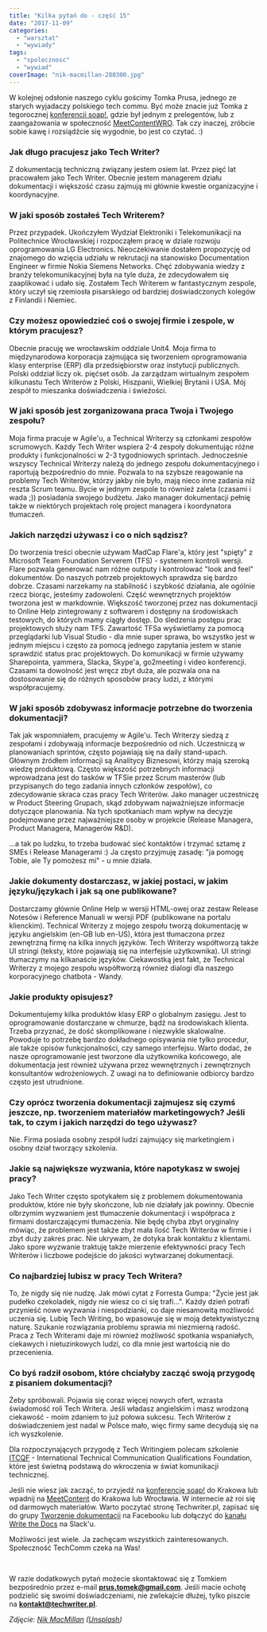 ```yaml
---
title: "Kilka pytań do - część 15"
date: "2017-11-09"
categories: 
  - "warsztat"
  - "wywiady"
tags: 
  - "spolecznosc"
  - "wywiad"
coverImage: "nik-macmillan-280300.jpg"
---
```


W kolejnej odsłonie naszego cyklu gościmy Tomka Prusa, jednego ze starych wyjadaczy polskiego tech commu. Być może znacie już Tomka z tegorocznej [konferencji soap!](http://soapconf.com/), gdzie był jednym z prelegentów, lub z zaangażowania w społeczność [MeetContentWRO](http://meetcontent.org/). Tak czy inaczej, zróbcie sobie kawę i rozsiądźcie się wygodnie, bo jest co czytać. :)

### Jak długo pracujesz jako Tech Writer?

Z dokumentacją techniczną związany jestem osiem lat. Przez pięć lat pracowałem jako Tech Writer. Obecnie jestem managerem działu dokumentacji i większość czasu zajmują mi głównie kwestie organizacyjne i koordynacyjne.

### W jaki sposób zostałeś Tech Writerem?

Przez przypadek. Ukończyłem Wydział Elektroniki i Telekomunikacji na Politechnice Wrocławskiej i rozpocząłem pracę w dziale rozwoju oprogramowania LG Electronics. Nieoczekiwanie dostałem propozycję od znajomego do wzięcia udziału w rekrutacji na stanowisko Documentation Engineer w firmie Nokia Siemens Networks. Chęć zdobywania wiedzy z branży telekomunikacyjnej była na tyle duża, że zdecydowałem się zaaplikować i udało się. Zostałem Tech Writerem w fantastycznym zespole, który uczył się rzemiosła pisarskiego od bardziej doświadczonych kolegów z Finlandii i Niemiec.

### Czy możesz opowiedzieć coś o swojej firmie i zespole, w którym pracujesz?

Obecnie pracuję we wrocławskim oddziale Unit4. Moja firma to międzynarodowa korporacja zajmująca się tworzeniem oprogramowania klasy enterprise (ERP) dla przedsiębiorstw oraz instytucji publicznych. Polski oddział liczy ok. pięćset osób. Ja zarządzam wirtualnym zespołem kilkunastu Tech Writerów z Polski, Hiszpanii, Wielkiej Brytanii i USA. Mój zespół to mieszanka doświadczenia i świeżości.

### W jaki sposób jest zorganizowana praca Twoja i Twojego zespołu?

Moja firma pracuje w Agile'u, a Technical Writerzy są członkami zespołów scrumowych. Każdy Tech Writer wspiera 2-4 zespoły dokumentując różne produkty i funkcjonalności w 2-3 tygodniowych sprintach. Jednocześnie wszyscy Technical Writerzy należą do jednego zespołu dokumentacyjnego i raportują bezpośrednio do mnie. Pozwala to na szybsze reagowanie na problemy Tech Writerów, którzy jakby nie było, mają nieco inne zadania niż reszta Scrum teamu. Bycie w jednym zespole to również zaleta (czasami i wada ;)) posiadania swojego budżetu. Jako manager dokumentacji pełnię także w niektórych projektach rolę project managera i koordynatora tłumaczeń.

### Jakich narzędzi używasz i co o nich sądzisz?

Do tworzenia treści obecnie używam MadCap Flare'a, który jest "spięty" z Microsoft Team Foundation Serverem (TFS) - systemem kontroli wersji. Flare pozwala generować nam różne outputy i kontrolować "look and feel" dokumentów. Do naszych potrzeb projektowych sprawdza się bardzo dobrze. Czasami narzekamy na stabilność i szybkość działania, ale ogólnie rzecz biorąc, jesteśmy zadowoleni. Część wewnętrznych projektów tworzona jest w markdownie. Większość tworzonej przez nas dokumentacji to Online Help zintegrowany z softwarem i dostępny na środowiskach testowych, do których mamy ciągły dostęp. Do śledzenia postępu prac projektowych służy nam TFS. Zawartość TFSa wyświetlamy za pomocą przeglądarki lub Visual Studio - dla mnie super sprawa, bo wszystko jest w jednym miejscu i często za pomocą jednego zapytania jestem w stanie sprawdzić status prac projektowych. Do komunikacji w firmie używamy Sharepointa, yammera, Slacka, Skype'a, go2meeting i video konferencji. Czasami ta dowolność jest wręcz zbyt duża, ale pozwala ona na dostosowanie się do różnych sposobów pracy ludzi, z którymi współpracujemy.

### W jaki sposób zdobywasz informacje potrzebne do tworzenia dokumentacji?

Tak jak wspomniałem, pracujemy w Agile'u. Tech Writerzy siedzą z zespołami i zdobywają informacje bezpośrednio od nich. Uczestniczą w planowaniach sprintów, często pojawiają się na daily stand-upach. Głównym źródłem informacji są Analitycy Biznesowi, którzy mają szeroką wiedzę produktową. Często większość potrzebnych informacji wprowadzana jest do tasków w TFSie przez Scrum masterów (lub przypisanych do tego zadania innych członków zespołów), co zdecydowanie skraca czas pracy Tech Writerów. Jako manager uczestniczę w Product Steering Grupach, skąd zdobywam najważniejsze informacje dotyczące planowania. Na tych spotkaniach mam wpływ na decyzje podejmowane przez najważniejsze osoby w projekcie (Release Managera, Product Managera, Managerów R&D).

...a tak po ludzku, to trzeba budować sieć kontaktów i trzymać sztamę z SMEs i Release Managerami :) Ja często przyjmuję zasadę: "ja pomogę Tobie, ale Ty pomożesz mi" - u mnie działa.

### Jakie dokumenty dostarczasz, w jakiej postaci, w jakim języku/językach i jak są one publikowane?

Dostarczamy głównie Online Help w wersji HTML-owej oraz zestaw Release Notesów i Reference Manuali w wersji PDF (publikowane na portalu klienckim). Technical Writerzy z mojego zespołu tworzą dokumentację w języku angielskim (en-GB lub en-US), która jest tłumaczona przez zewnętrzną firmę na kilka innych języków. Tech Writerzy współtworzą także UI stringi (teksty, które pojawiają się na interfejsie użytkownika). UI stringi tłumaczymy na kilkanaście języków. Ciekawostką jest fakt, że Technical Writerzy z mojego zespołu współtworzą również dialogi dla naszego korporacyjnego chatbota - Wandy.

### Jakie produkty opisujesz?

Dokumentujemy kilka produktów klasy ERP o globalnym zasięgu. Jest to oprogramowanie dostarczane w chmurze, bądź na środowiskach klienta. Trzeba przyznać, że dość skomplikowane i niezwykle skalowalne. Powoduje to potrzebę bardzo dokładnego opisywania nie tylko procedur, ale także opisów funkcjonalności, czy samego interfejsu. Warto dodać, że nasze oprogramowanie jest tworzone dla użytkownika końcowego, ale dokumentacja jest również używana przez wewnętrznych i zewnętrznych konsultantów wdrożeniowych. Z uwagi na to definiowanie odbiorcy bardzo często jest utrudnione.

### Czy oprócz tworzenia dokumentacji zajmujesz się czymś jeszcze, np. tworzeniem materiałów marketingowych? Jeśli tak, to czym i jakich narzędzi do tego używasz?

Nie. Firma posiada osobny zespół ludzi zajmujący się marketingiem i osobny dział tworzący szkolenia.

### Jakie są największe wyzwania, które napotykasz w swojej pracy?

Jako Tech Writer często spotykałem się z problemem dokumentowania produktów, które nie były skończone, lub nie działały jak powinny. Obecnie olbrzymim wyzwaniem jest tłumaczenie dokumentacji i współpraca z firmami dostarczającymi tłumaczenia. Nie będę chyba zbyt oryginalny mówiąc, że problemem jest także zbyt mała ilość Tech Writerów w firmie i zbyt duży zakres prac. Nie ukrywam, że dotyka brak kontaktu z klientami. Jako spore wyzwanie traktuję także mierzenie efektywności pracy Tech Writerów i liczbowe podejście do jakości wytwarzanej dokumentacji.

### Co najbardziej lubisz w pracy Tech Writera?

To, że nigdy się nie nudzę. Jak mówi cytat z Forresta Gumpa: "Życie jest jak pudełko czekoladek, nigdy nie wiesz co ci się trafi...". Każdy dzień potrafi przynieść nowe wyzwania i niespodzianki, co daje niesamowitą możliwość uczenia się. Lubię Tech Writing, bo wpasowuje się w moją detektywistyczną naturę. Szukanie rozwiązania problemu sprawia mi niezmierną radość. Praca z Tech Writerami daje mi również możliwość spotkania wspaniałych, ciekawych i nietuzinkowych ludzi, co dla mnie jest wartością nie do przecenienia.

### Co byś radził osobom, które chciałyby zacząć swoją przygodę z pisaniem dokumentacji?

Żeby spróbowali. Pojawia się coraz więcej nowych ofert, wzrasta świadomość roli Tech Writera. Jeśli władasz angielskim i masz wrodzoną ciekawość - moim zdaniem to już połowa sukcesu. Tech Writerów z doświadczeniem jest nadal w Polsce mało, więc firmy same decydują się na ich wyszkolenie.

Dla rozpoczynających przygodę z Tech Writingiem polecam szkolenie [ITCQF](http://itcqf.org/) - International Technical Communication Qualifications Foundation, które jest świetną podstawą do wkroczenia w świat komunikacji technicznej.

Jeśli nie wiesz jak zacząć, to przyjedź na [konferencję soap!](http://soapconf.com/) do Krakowa lub wpadnij na [MeetContent](http://meetcontent.org/) do Krakowa lub Wrocławia. W internecie aż roi się od darmowych materiałów. Warto poczytać stronę Techwriter.pl, zapisać się do grupy [Tworzenie dokumentacji](https://web.facebook.com/groups/342747819400007/) na Facebooku lub dołączyć do [kanału Write the Docs](http://slack.writethedocs.org/) na Slack'u.

Możliwości jest wiele. Ja zachęcam wszystkich zainteresowanych. Społeczność TechComm czeka na Was!

 

W razie dodatkowych pytań możecie skontaktować się z Tomkiem bezpośrednio przez e-mail [**prus.tomek@gmail.com**](mailto:prus.tomek@gmail.com). Jeśli macie ochotę podzielić się swoimi doświadczeniami, nie zwlekajcie dłużej, tylko piszcie na **[kontakt@techwriter.pl](mailto:kontakt@techwriter.pl)**.

_Zdjęcie: [Nik MacMillan](https://unsplash.com/photos/YXemfQiPR_E?utm_source=unsplash&utm_medium=referral&utm_content=creditCopyText) ([Unsplash](https://unsplash.com/?utm_source=unsplash&utm_medium=referral&utm_content=creditCopyText))_
